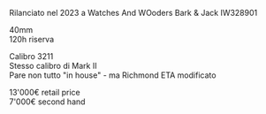 Rilanciato nel 2023 a Watches And WOoders
Bark & Jack
IW328901 

40mm <br>
120h riserva

Calibro 3211 <br>
Stesso calibro di Mark II <br>
Pare non tutto "in house" - ma Richmond ETA modificato

13'000€ retail price <br>
7'000€ second hand
